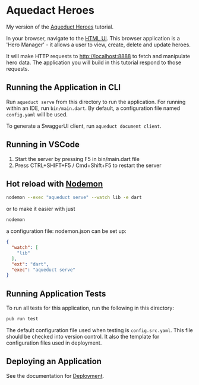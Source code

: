 # Aquedact Heroes

My version of the [Aqueduct Heroes](https://aqueduct.io/docs/tut/getting-started/)
tutorial.

In your browser, navigate to the [HTML UI](http://aqueduct-tutorial.stablekernel.io).
This browser application is a 'Hero Manager' - it allows a user to view, create,
delete and update heroes.

It will make HTTP requests to [http://localhost:8888](http://localhost:8888) to
fetch and manipulate hero data. The application you will build in this tutorial
respond to those requests.

## Running the Application in CLI

Run `aqueduct serve` from this directory to run the application. For running
within an IDE, run `bin/main.dart`. By default, a configuration file named
`config.yaml` will be used.

To generate a SwaggerUI client, run `aqueduct document client`.

## Running in VSCode

1) Start the server by pressing F5 in bin/main.dart file
2) Press CTRL+SHIFT+F5 / Cmd+Shift+F5 to restart the server

## Hot reload with [Nodemon](https://nodemon.io/)

```bash
nodemon --exec "aqueduct serve" --watch lib -e dart
```

or to make it easier with just

```bash
nodemon
```

a configuration file: nodemon.json can be set up:

```json
{
  "watch": [
    "lib"
  ],
  "ext": "dart",
  "exec": "aqueduct serve"
}
```

## Running Application Tests

To run all tests for this application, run the following in this directory:

```bash
pub run test
```

The default configuration file used when testing is `config.src.yaml`. This file
should be checked into version control. It also the template for configuration
files used in deployment.

## Deploying an Application

See the documentation for [Deployment](https://aqueduct.io/docs/deploy/).

